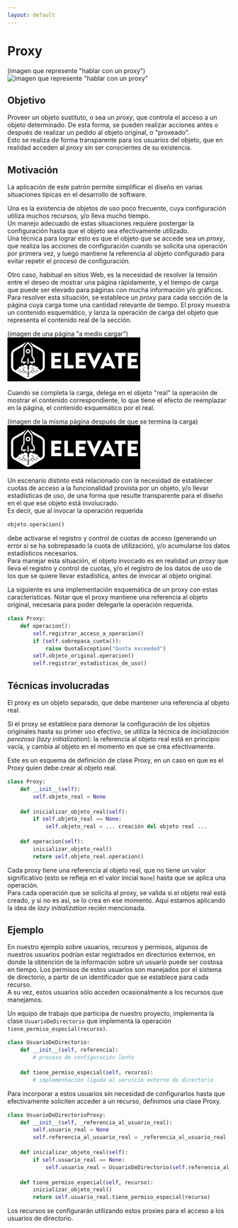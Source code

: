 ```yaml
---
layout: default
---
```


# Proxy
(imagen que represente "hablar con un proxy")  
![imagen que represente "hablar con un proxy"](https://refactoring.guru/images/patterns/diagrams/proxy/solution-en.png) 

## Objetivo
Proveer un objeto sustituto, o sea un _proxy_, que controla el acceso a un objeto determinado. De esta forma, se pueden realizar acciones antes o después de realizar un pedido al objeto original, o "proxeado".  
Esto se realiza de forma transparente para los usuarios del objeto, que en realidad acceden al _proxy_ sin ser conscientes de su existencia.


## Motivación
La aplicación de este patrón permite simplificar el diseño en varias situaciones típicas en el desarrollo de software.

Una es la existencia de objetos de uso poco frecuente, cuya configuración utiliza muchos recursos, y/o lleva mucho tiempo.  
Un manejo adecuado de estas situaciones requiere postergar la configuración hasta que el objeto sea efectivamente utilizado.  
Una técnica para lograr esto es que el objeto que se accede sea un _proxy_, que realiza las acciones de configuración cuando se solicita una operación por primera vez, y luego mantiene la referencia al objeto configurado para evitar repetir el proceso de configuración.

Otro caso, habitual en sitios Web, es la necesidad de resolver la tensión entre el deseo de mostrar una página rápidamente, y el tiempo de carga que puede ser elevado para páginas con mucha información y/o gráficos.  
Para resolver esta situación, se establece un _proxy_ para cada sección de la página cuya carga tome una cantidad relevante de tiempo. El proxy muestra un contenido esquemático, y lanza la operación de carga del objeto que representa el contenido real de la sección. 

(imagen de una página "a medio cargar")  
![imagen de una página "a medio cargar"](../../images/logoelevate.jpg) 

Cuando se completa la carga, delega en el objeto "real" la operación de mostrar el contenido correspondiente, lo que tiene el efecto de reemplazar en la página, el contenido esquemático por el real.

(imagen de la misma página después de que se termina la carga)  
![imagen de la misma página después de que se termina la carga](../../images/logoelevate.jpg) 


Un escenario distinto está relacionado con la necesidad de establecer cuotas de acceso a la funcionalidad provista por un objeto, y/o llevar estadísticas de uso, de una forma que resulte transparente para el diseño en el que ese objeto está involucrado.  
Es decir, que al invocar la operación requerida
``` python
objeto.operacion()
```
debe activarse el registro y control de cuotas de acceso (generando un error si se ha sobrepasado la cuota de utilización), y/o acumularse los datos estadísticos necesarios.  
Para manejar esta situación, el objeto invocado es en realidad un _proxy_ que lleva el registro y control de cuotas, y/o el registro de los datos de uso de los que se quiere llevar estadística, antes de invocar al objeto original.  

La siguiente es una implementación esquemática de un proxy con estas características. Notar que el proxy mantiene una referencia al objeto original, necesaria para poder delegarle la operación requerida.
``` python
class Proxy:
    def operacion():
        self.registrar_acceso_a_operacion()
        if (self.sobrepasa_cuota()):
            raise QuotaException("Quota exceeded")
        self.objeto_original.operacion()
        self.registrar_estadisticas_de_uso()        
```


## Técnicas involucradas
El proxy es un objeto separado, que debe mantener una referencia al objeto real.  

Si el proxy se establece para demorar la configuración de los objetos originales hasta su primer uso efectivo, se utiliza la técnica de _inicialización perezosa_ (_lazy initialization_): la referencia al objeto real está en principio vacía, y cambia al objeto en el momento en que se crea efectivamente.

Este es un esquema de definición de clase Proxy, en un caso en que es el Proxy quien debe crear al objeto real.
``` python
class Proxy:
    def __init__(self):
        self.objeto_real = None
        
    def inicializar_objeto_real(self):
        if self.objeto_real == None:
            self.objeto_real = ... creación del objeto real ...

    def operacion(self):
        inicializar_objeto_real()
        return self.objeto_real.operacion()
```
Cada proxy tiene una referencia al objeto real, que no tiene un valor significativo (esto se refleja en el valor inicial `None`) hasta que se aplica una operación.  
Para cada operación que se solicita al proxy, se valida si el objeto real está creado, y si no es así, se lo crea en ese momento. Aquí estamos aplicando la idea de _lazy initialization_ recién mencionada.



## Ejemplo
En nuestro ejemplo sobre usuarios, recursos y permisos, algunos de nuestros usuarios podrían estar registrados en directorios externos, en donde la obtención de la información sobre un usuario puede ser costosa en tiempo. Los permisos de estos usuarios son manejados por el sistema de directorio, a partir de un identificador que se establece para cada recurso.  
A su vez, estos usuarios sólo acceden ocasionalmente a los recursos que manejamos.

Un equipo de trabajo que participa de nuestro proyecto, implementa la clase `UsuarioDeDirectorio` que implementa la operación `tiene_permiso_especial(recurso)`.
``` python
class UsuarioDeDirectorio:
    def __init__(self, referencia):
        # proceso de configuración lento
        
    def tiene_permiso_especial(self, recurso):
        # implementación ligada al servicio externo de directorio
```

Para incorporar a estos usuarios sin necesidad de configurarlos hasta que efectivamente soliciten acceder a un recurso, definimos una clase Proxy.
``` python
class UsuarioDeDirectorioProxy:
    def __init__(self, _referencia_al_usuario_real):
        self.usuario_real = None
        self.referencia_al_usuario_real = _referencia_al_usuario_real
        
    def inicializar_objeto_real(self):
        if self.usuario_real == None:
            self.usuario_real = UsuarioDeDirectorio(self.referencia_al_usuario_real)

    def tiene_permiso_especial(self, recurso):
        inicializar_objeto_real()
        return self.usuario_real.tiene_permiso_especial(recurso)
```

Los recursos se configurarán utilizando estos proxies para el acceso a los usuarios de directorio.


